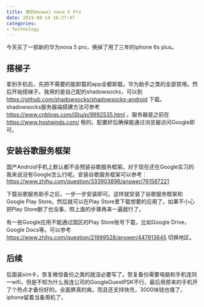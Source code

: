 ```yaml
---
title: 换机Huawei nova 5 Pro
date: 2019-08-14 16:27:47
categories:
- Technology
---
```


今天买了一部新的华为nova 5 pro，换掉了用了三年的iphone 6s plus。
## 搭梯子
拿到手机后，先把不需要的能卸载的app全都卸载，华为助手之类的全部禁用。然后开始搭梯子。我用的是自己配的shadowsocks，可以到 https://github.com/shadowsocks/shadowsocks-android 下载。shadowsocks服务器端搭建方法可参考 https://www.cnblogs.com/iStu/p/9992535.html 。服务器是之前在 https://www.hostwinds.com/ 租的。配置好后确保能通过浏览器访问Google即可。
## 安装谷歌服务框架
国产Android手机上默认都不会预装谷歌服务框架。对于现在还在Google实习的我来说没有Google怎么行呢。安装谷歌服务框架可以参考：https://www.zhihu.com/question/333903896/answer/761587221

下载谷歌服务助手之后，一步一步安装即可。这样就安装了谷歌服务框架和Google Play Store。然后就可以在Play Store里下载想要的应用了。如果不小心把Play Store删了也没事，照上面的步骤再来一遍就行了。

有一些Google应用不能通过国区的Play Store账号下载，比如Google Drive，Google Docs等。可以参考 https://www.zhihu.com/question/21999528/answer/447913645 切换地区。
## 后续
后面装sim卡，恢复微信备份之类的就没必要写了。恢复备份需要电脑和手机连同一wifi，但是不知为什么我连公司的GoogleGuestPSK不行，最后用原来的手机开了个热点才备份好的。全面屏真的爽。而且还支持快充，3000块钱也值了。iphone留着当备用机了。